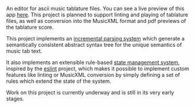 An editor for ascii music tablature files. You can see a live preview of this app [here](https://tab-edit.github.io/tab-edit/).
This project is planned to support linting and playing of tablature files, as well as conversion into the MusicXML format and pdf previews of the tablature score.

This project implements an [incremental parsing system](https://github.com/tab-edit/tab-ast) which generate a semantically consistent abstract syntax tree for the unique semantics of music tab text.

It also implements an extensible rule-based [state management system](https://github.com/tab-edit/tab-state), inspired by the [eslint](https://github.com/eslint/eslint) project, which makes it possible to implement custom features like linting or MusicXML conversion by simply defining a set of rules which extend the state of the system.

Work on this project is currently underway and is still in its very early stages.
